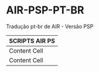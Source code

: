 # AIR-PSP-PT-BR
Tradução pt-br de AIR - Versão PSP


|        SCRIPTS AIR PS         |
| ----------------------------- |
| Content Cell  | Content Cell  |
| Content Cell  | Content Cell  |
